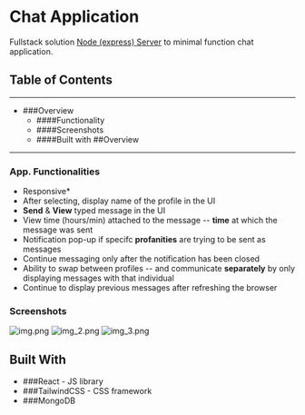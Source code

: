 # Chat Application
Fullstack solution [Node (express) Server](https://github.com/JurgenMik/chatApp_server) to minimal function chat application.
## Table of Contents
___
* ###Overview
  * ####Functionality
  * ####Screenshots
  * ####Built with
##Overview
___
### App. Functionalities
* Responsive*
* After selecting, display name of the profile in the UI
* <strong>Send</strong> & <strong>View</strong> typed message in the UI
* View time (hours/min) attached to the message -- <strong>time</strong> at which the message was sent
* Notification pop-up if specifc <strong>profanities</strong> are trying to be sent as messages
* Continue messaging only after the notification has been closed
* Ability to swap between profiles -- and communicate <strong>separately</strong> by only displaying messages with that individual
* Continue to display previous messages after refreshing the browser

### Screenshots

![img.png](img.png)
![img_2.png](img_2.png)
![img_3.png](img_3.png)

## Built With
* ###React - JS library
* ###TailwindCSS - CSS framework
* ###MongoDB


